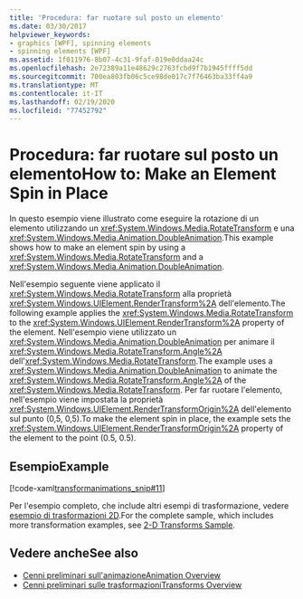 ```yaml
---
title: 'Procedura: far ruotare sul posto un elemento'
ms.date: 03/30/2017
helpviewer_keywords:
- graphics [WPF], spinning elements
- spinning elements [WPF]
ms.assetid: 1f011976-8b07-4c31-9faf-019e0ddaa24c
ms.openlocfilehash: 2e72389a11e48629c2763fcbd9f7b1945ffff5dd
ms.sourcegitcommit: 700ea803fb06c5ce98de017c7f76463ba33ff4a9
ms.translationtype: MT
ms.contentlocale: it-IT
ms.lasthandoff: 02/19/2020
ms.locfileid: "77452792"
---
```

# <a name="how-to-make-an-element-spin-in-place"></a><span data-ttu-id="3bd2c-102">Procedura: far ruotare sul posto un elemento</span><span class="sxs-lookup"><span data-stu-id="3bd2c-102">How to: Make an Element Spin in Place</span></span>
<span data-ttu-id="3bd2c-103">In questo esempio viene illustrato come eseguire la rotazione di un elemento utilizzando un <xref:System.Windows.Media.RotateTransform> e una <xref:System.Windows.Media.Animation.DoubleAnimation>.</span><span class="sxs-lookup"><span data-stu-id="3bd2c-103">This example shows how to make an element spin by using a <xref:System.Windows.Media.RotateTransform> and a <xref:System.Windows.Media.Animation.DoubleAnimation>.</span></span>  
  
 <span data-ttu-id="3bd2c-104">Nell'esempio seguente viene applicato il <xref:System.Windows.Media.RotateTransform> alla proprietà <xref:System.Windows.UIElement.RenderTransform%2A> dell'elemento.</span><span class="sxs-lookup"><span data-stu-id="3bd2c-104">The following example applies the <xref:System.Windows.Media.RotateTransform> to the <xref:System.Windows.UIElement.RenderTransform%2A> property of the element.</span></span> <span data-ttu-id="3bd2c-105">Nell'esempio viene utilizzato un <xref:System.Windows.Media.Animation.DoubleAnimation> per animare il <xref:System.Windows.Media.RotateTransform.Angle%2A> dell'<xref:System.Windows.Media.RotateTransform>.</span><span class="sxs-lookup"><span data-stu-id="3bd2c-105">The example uses a <xref:System.Windows.Media.Animation.DoubleAnimation> to animate the <xref:System.Windows.Media.RotateTransform.Angle%2A> of the <xref:System.Windows.Media.RotateTransform>.</span></span> <span data-ttu-id="3bd2c-106">Per far ruotare l'elemento, nell'esempio viene impostata la proprietà <xref:System.Windows.UIElement.RenderTransformOrigin%2A> dell'elemento sul punto (0,5, 0,5).</span><span class="sxs-lookup"><span data-stu-id="3bd2c-106">To make the element spin in place, the example sets the <xref:System.Windows.UIElement.RenderTransformOrigin%2A> property of the element to the point (0.5, 0.5).</span></span>  
  
## <a name="example"></a><span data-ttu-id="3bd2c-107">Esempio</span><span class="sxs-lookup"><span data-stu-id="3bd2c-107">Example</span></span>  
 [!code-xaml[transformanimations_snip#11](~/samples/snippets/xaml/VS_Snippets_Wpf/transformanimations_snip/XAML/RotateAboutCenterExample.xaml#11)]  
  
 <span data-ttu-id="3bd2c-108">Per l'esempio completo, che include altri esempi di trasformazione, vedere [esempio di trasformazioni 2D](https://github.com/Microsoft/WPF-Samples/tree/master/Graphics/2DTransforms).</span><span class="sxs-lookup"><span data-stu-id="3bd2c-108">For the complete sample, which includes more transformation examples, see [2-D Transforms Sample](https://github.com/Microsoft/WPF-Samples/tree/master/Graphics/2DTransforms).</span></span>  
  
## <a name="see-also"></a><span data-ttu-id="3bd2c-109">Vedere anche</span><span class="sxs-lookup"><span data-stu-id="3bd2c-109">See also</span></span>

- [<span data-ttu-id="3bd2c-110">Cenni preliminari sull'animazione</span><span class="sxs-lookup"><span data-stu-id="3bd2c-110">Animation Overview</span></span>](animation-overview.md)
- [<span data-ttu-id="3bd2c-111">Cenni preliminari sulle trasformazioni</span><span class="sxs-lookup"><span data-stu-id="3bd2c-111">Transforms Overview</span></span>](transforms-overview.md)
